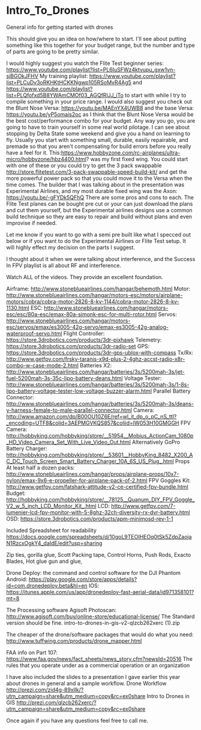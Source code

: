 # Intro_To_Drones
General info for getting started with drones

This should give you an idea on how/where to start. I'll see about putting something like this together for your budget range, but the number and type of parts are going to be pretty similar. 

I would highly suggest you watch the Flite Test beginner series: https://www.youtube.com/playlist?list=PL6IuSFWz4ktvupu_gxw1vn-sjBGOkJFHV
My training playlist: https://www.youtube.com/playlist?list=PLCuDv3oRKHKtHCKKNgwp105RSoMvR4Ag5
and https://www.youtube.com/playlist?list=PLQfofxd5B8YWAmCMOf03_AGQfRlJJ_iTo
to start with while I try to compile something in your price range.
I would also suggest you check out the Blunt Nose Versa: https://youtu.be/MAEnYX4UWB8 and the base Versa: https://youtu.be/yP5omais2oc as I think that the Blunt Nose Versa would be the best cost/performance combo for your budget.
Any way you go, you are going to have to train yourself in some real world pilotage. I can see about stopping by Delta State some weekend and give you a hand on learning to fly. Usually you start with something small, durable, easily repairable, and premade so that you aren't compensating for build errors before you really have a feel for it. This:https://www.hobbyzone.com/rc-airplanes/ultra-micro/hobbyzone/hbz4400.html? was my first fixed wing. You could start with one of these or you could try to get the 3 pack swappable http://store.flitetest.com/3-pack-swappable-speed-build-kit/ and get the more powerful power pack so that you could move it to the Versa when the time comes.
The builder that I was talking about in the presentation was Experimental Airlines, and my most durable fixed wing was the Axon: https://youtu.be/-gFYDk5QFhQ
There are some pros and cons to each. The Flite Test planes can be bought pre cut or your can just download the plans and cut them yourself, but the Experimental airlines designs use a common build technique so they are easy to repair and build without plans and even improvise if needed. 

Let me know if you want to go with a semi pre built like what I specced out below or if you want to do the Experimental Airlines or Flite Test setup. It will highly effect my decision on the parts I suggest.

I thought about it when we were talking about interference, and the Success In FPV playlist is all about RF and interference.


Watch ALL of the videos. They provide an excellent foundation.

Airframe: http://www.stoneblueairlines.com/hangar/behemoth.html
Motor: http://www.stoneblueairlines.com/hangar/motors-esc/motors/airplane-motors/cobra/cobra-motor-2826-8-kv-1144/cobra-motor-2826-8-kv-1130.html
ESC: http://www.stoneblueairlines.com/hangar/motors-esc/esc/80a-esc/emax-80a-simonk-esc-for-multi-rotor.html
Servos: http://www.stoneblueairlines.com/hangar/motors-esc/servos/emax/es3005-42g-servo/emax-es3005-42g-analog-waterproof-servo.html
Flight Controller: https://store.3drobotics.com/products/3dr-pixhawk
Telemetry: https://store.3drobotics.com/products/3dr-radio-set
GPS: https://store.3drobotics.com/products/3dr-gps-ublox-with-compass
Tx/Rx: http://www.getfpv.com/frsky-taranis-x9d-plus-2-4ghz-accst-radio-x8r-combo-w-case-mode-2.html
Batteries X2: http://www.stoneblueairlines.com/hangar/batteries/3s/5200mah-3s/jet-fuel-5200mah-3s-35c-lipo-battery-deans.html
Voltage Tester: http://www.stoneblueairlines.com/hangar/batteries/3s/5200mah-3s/1-8s-lipo-battery-voltage-tester-low-voltage-buzzer-alarm.html
Parallel Battery Connector: http://www.stoneblueairlines.com/hangar/batteries/3s/5200mah-3s/deans-y-harness-female-to-male-parallel-connector.html
Camera: http://www.amazon.com/dp/B00OU10Z6E/ref=wl_it_dp_o_pC_nS_ttl?_encoding=UTF8&colid=3AEPMGVKQS857&coliid=IW053H10GMGGH
FPV Camera: http://hobbyking.com/hobbyking/store/__51954__Mobius_ActionCam_1080p_HD_Video_Camera_Set_With_Live_Video_Out.html  Alternatively GoPro
Battery Charger: http://hobbyking.com/hobbyking/store/__53601__HobbyKing_8482_X200_AC_DC_Touch_Screen_Smart_Battery_Charger_10A_6S_US_Plug_.html
Props At least half a dozen packs: http://www.stoneblueairlines.com/hangar/props/airplane-props/10x7-nylon/emax-9x6-e-propeller-for-airplane-pack-of-2.html
FPV Goggles
     Kit: http://www.getfpv.com/fatshark-attitude-v2-ce-certified-fpv-bundle.html
     Budget: http://hobbyking.com/hobbyking/store/__78125__Quanum_DIY_FPV_Goggle_V2_w_5_inch_LCD_Monitor_Kit_.html
     LCD: http://www.getfpv.com/7-lumenier-lcd-fpv-monitor-with-5-8ghz-32ch-diversity-rx-dvr-battery.html
OSD: https://store.3drobotics.com/products/apm-minimosd-rev-1-1

Included Spreadsheet for readability https://docs.google.com/spreadsheets/d/10goL9TEOIHEOq0tSk5ZdpZaojaN1RzcxOgkY4_daIdE/edit?usp=sharing

Zip ties, gorilla glue, Scott Packing tape, Control Horns, Push Rods, Exacto Blades, Hot glue gun and glue,

Drone Deploy: the command and control software for the DJI Phantom
Android: https://play.google.com/store/apps/details?id=com.dronedeploy.beta&hl=en
IOS: https://itunes.apple.com/us/app/dronedeploy-fast-aerial-data/id971358101?mt=8

The Processing software Agisoft Photoscan: http://www.agisoft.com/buy/online-store/educational-license/ The Standard version should be fine. ​​​
 intro-to-drones-in-gis-v2-qlzcb262xerc (1).zip​

The cheaper of the drone/software packages that would do what you need: http://www.tuffwing.com/products/drone_mapper.html

FAA info on Part 107: https://www.faa.gov/news/fact_sheets/news_story.cfm?newsId=20516 The rules that you operate under as a commercial operation or an organization

I have also included the slides to a presentation I gave earlier this year about drones in general and a sample workflow.
Drone Workflow http://prezi.com/zid4g-89xllk/?utm_campaign=share&utm_medium=copy&rc=ex0share
Intro to Drones in GIS http://prezi.com/qlzcb262xerc/?utm_campaign=share&utm_medium=copy&rc=ex0share


Once again if you have any questions feel free to call me.
